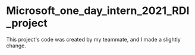 # Microsoft_one_day_intern_2021_RDI_project
This project's code was created by my teammate, and I made a slightly change.
